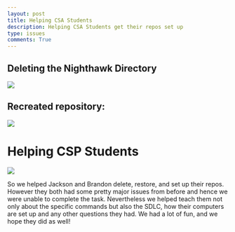 ```yaml
---
layout: post
title: Helping CSA Students
description: Helping CSA Students get their repos set up 
type: issues
comments: True
---
```


## Deleting the Nighthawk Directory

<img src="https://i.ibb.co/SrcbBSr/Screenshot-2024-08-27-at-8-44-39-AM.png">

## Recreated repository: 

<img src="https://i.ibb.co/k4WBSyQ/Screenshot-2024-08-27-at-9-27-41-AM.png">

# Helping CSP Students

<img src="https://i.ibb.co/68BqYjx/IMG-9362.jpg">

So we helped Jackson and Brandon delete, restore, and set up their repos. However they both had some pretty major issues from before and hence we were unable to complete the task. Nevertheless we helped teach them not only about the specific commands but also the SDLC, how their computers are set up and any other questions they had. We had a lot of fun, and we hope they did as well!
